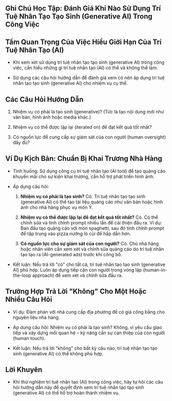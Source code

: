## Ghi Chú Học Tập: Đánh Giá Khi Nào Sử Dụng Trí Tuệ Nhân Tạo Tạo Sinh (Generative AI) Trong Công Việc

## Tầm Quan Trọng Của Việc Hiểu Giới Hạn Của Trí Tuệ Nhân Tạo (AI)

- Khi xem xét sử dụng trí tuệ nhân tạo tạo sinh (generative AI) trong công việc, cần hiểu những gì trí tuệ nhân tạo (AI) có thể và không thể làm.
    
- Sử dụng các câu hỏi hướng dẫn để đánh giá xem có nên áp dụng trí tuệ nhân tạo tạo sinh (generative AI) cho nhiệm vụ cụ thể.
    

## Các Câu Hỏi Hướng Dẫn

1. Nhiệm vụ có phải là tạo sinh (generative)? (Tức là tạo nội dung mới như văn bản, hình ảnh hoặc media khác.)
    
2. Nhiệm vụ có thể được lặp lại (iterated on) để đạt kết quả tốt nhất?
    
3. Có nguồn lực để cung cấp sự giám sát của con người (human oversight) đầy đủ?
    

## Ví Dụ Kịch Bản: Chuẩn Bị Khai Trương Nhà Hàng

- Tình huống: Sử dụng công cụ trí tuệ nhân tạo (AI tool) để tạo quảng cáo khuyến mãi cho sự kiện khai trương, cần hỗ trợ phát triển hình ảnh.
    
- Áp dụng câu hỏi:
    
    1. **Nhiệm vụ có phải là tạo sinh?** Có. Trí tuệ nhân tạo tạo sinh (generative AI) có thể tạo tài liệu quảng cáo như văn bản hoặc hình ảnh cho nhà hàng phục vụ món Ý.
        
    2. **Nhiệm vụ có thể được lặp lại để đạt kết quả tốt nhất?** Có. Có thể chỉnh sửa và tinh chỉnh prompt nhiều lần để cải thiện đầu ra. Ví dụ: Ban đầu tạo quảng cáo với món spaghetti, sau đó tinh chỉnh prompt để tập trung vào pizza nướng lò củi để hấp dẫn hơn.
        
    3. **Có nguồn lực cho sự giám sát của con người?** Có. Chủ nhà hàng hoặc nhân viên cần xem xét và chỉnh sửa quảng cáo do trí tuệ nhân tạo tạo ra (AI-generated ads) trước khi công bố.
        
- Kết luận: Nếu trả lời "có" cho tất cả, trí tuệ nhân tạo tạo sinh (generative AI) phù hợp. Luôn áp dụng tiếp cận con người trong vòng lặp (human-in-the-loop approach) để xem xét và chỉnh sửa đầu ra.
    

## Trường Hợp Trả Lời "Không" Cho Một Hoặc Nhiều Câu Hỏi

- Ví dụ: Đàm phán với nhà cung cấp địa phương để có giá công bằng cho nguyên liệu nhà hàng.
    
- Áp dụng câu hỏi: Nhiệm vụ có phải là tạo sinh? Không, vì yêu cầu giao tiếp và xây dựng mối quan hệ – kỹ năng cần sự can thiệp của con người (human touch).
    
- Kết luận: Nếu trả lời "không" cho bất kỳ câu nào, trí tuệ nhân tạo tạo sinh (generative AI) có thể không phù hợp.
    

## Lời Khuyên

- Khi thử nghiệm trí tuệ nhân tạo (AI) trong công việc, hãy tự hỏi các câu hỏi hướng dẫn này để quyết định xem trí tuệ nhân tạo tạo sinh (generative AI) có thể hỗ trợ hoàn thành nhiệm vụ.